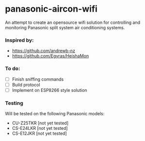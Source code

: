 # panasonic-aircon-wifi
An attempt to create an opensource wifi solution for controlling and monitoring Panasonic split system air conditioning systems.

### Inspired by:
- https://github.com/andrewb-nz
- https://github.com/Egyras/HeishaMon

### To do:
- [ ] Finish sniffing commands
- [ ] Build protocol
- [ ] Implement on ESP8266 style solution

### Testing
Will be tested on the following Panasonic models:
- CU-Z25TKR [not yet tested]
- CS-E24LKR [not yet tested]
- CS-E12JKR [not yet tested]


